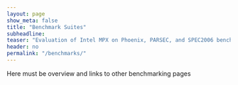 ```yaml
---
layout: page
show_meta: false
title: "Benchmark Suites"
subheadline:
teaser: "Evaluation of Intel MPX on Phoenix, PARSEC, and SPEC2006 benchmark suites."
header: no
permalink: "/benchmarks/"
---
```


Here must be overview and links to other benchmarking pages